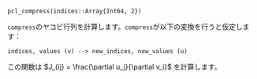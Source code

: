 ```
pcl_compress(indices::Array{Int64, 2})
```

`compress`のヤコビ行列を計算します。`compress`が以下の変換を行うと仮定します：

```
indices, values (v) --> new_indices, new_values (u)
```

この関数は $J_{ij} = \frac{\partial u_j}{\partial v_i}$ を計算します。
